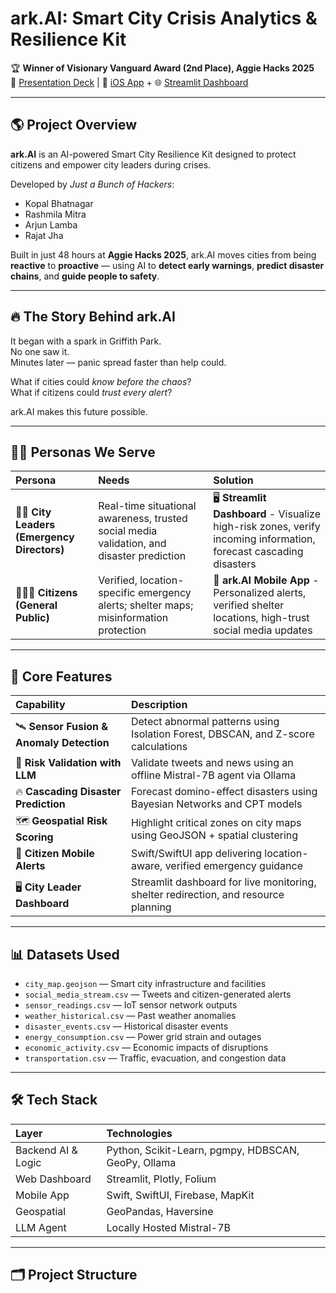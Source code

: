 # ark.AI: Smart City Crisis Analytics & Resilience Kit

🏆 **Winner of Visionary Vanguard Award (2nd Place), Aggie Hacks 2025**  
🔗 [Presentation Deck](https://drive.google.com/your-presentation-lin) | 📱 [iOS App](https://your-ios-app-link) + 🌐 [Streamlit Dashboard](https://your-streamlit-dashboard-link)

---

## 🌎 Project Overview

**ark.AI** is an AI-powered Smart City Resilience Kit designed to protect citizens and empower city leaders during crises.

Developed by *Just a Bunch of Hackers*:
- Kopal Bhatnagar
- Rashmila Mitra
- Arjun Lamba
- Rajat Jha

Built in just 48 hours at **Aggie Hacks 2025**, ark.AI moves cities from being **reactive** to **proactive** — using AI to **detect early warnings**, **predict disaster chains**, and **guide people to safety**.

---

## 🔥 The Story Behind ark.AI

It began with a spark in Griffith Park.  
No one saw it.  
Minutes later — panic spread faster than help could.

What if cities could *know before the chaos*?  
What if citizens could *trust every alert*?

ark.AI makes this future possible.

---

## 🧑‍💼 Personas We Serve

| Persona | Needs | Solution |
|:--------|:------|:---------|
| 🧑‍💼 **City Leaders (Emergency Directors)** | Real-time situational awareness, trusted social media validation, and disaster prediction | 🖥️ **Streamlit Dashboard** - Visualize high-risk zones, verify incoming information, forecast cascading disasters |
| 👨‍👩‍👧 **Citizens (General Public)** | Verified, location-specific emergency alerts; shelter maps; misinformation protection | 📱 **ark.AI Mobile App** - Personalized alerts, verified shelter locations, high-trust social media updates |

---

## 🚀 Core Features

| Capability | Description |
|:-----------|:------------|
| 🛰️ **Sensor Fusion & Anomaly Detection** | Detect abnormal patterns using Isolation Forest, DBSCAN, and Z-score calculations |
| 📡 **Risk Validation with LLM** | Validate tweets and news using an offline Mistral-7B agent via Ollama |
| 🔥 **Cascading Disaster Prediction** | Forecast domino-effect disasters using Bayesian Networks and CPT models |
| 🗺️ **Geospatial Risk Scoring** | Highlight critical zones on city maps using GeoJSON + spatial clustering |
| 📱 **Citizen Mobile Alerts** | Swift/SwiftUI app delivering location-aware, verified emergency guidance |
| 🖥️ **City Leader Dashboard** | Streamlit dashboard for live monitoring, shelter redirection, and resource planning |

---

## 📊 Datasets Used

- `city_map.geojson` — Smart city infrastructure and facilities
- `social_media_stream.csv` — Tweets and citizen-generated alerts
- `sensor_readings.csv` — IoT sensor network outputs
- `weather_historical.csv` — Past weather anomalies
- `disaster_events.csv` — Historical disaster events
- `energy_consumption.csv` — Power grid strain and outages
- `economic_activity.csv` — Economic impacts of disruptions
- `transportation.csv` — Traffic, evacuation, and congestion data

---

## 🛠️ Tech Stack

| Layer | Technologies |
|:------|:-------------|
| Backend AI & Logic | Python, Scikit-Learn, pgmpy, HDBSCAN, GeoPy, Ollama |
| Web Dashboard | Streamlit, Plotly, Folium |
| Mobile App | Swift, SwiftUI, Firebase, MapKit |
| Geospatial | GeoPandas, Haversine |
| LLM Agent | Locally Hosted Mistral-7B |

---

## 🗂️ Project Structure

